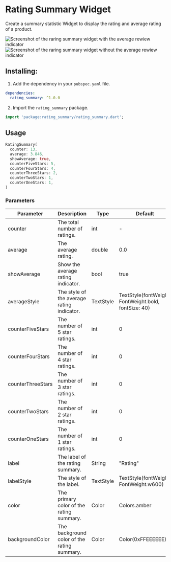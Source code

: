# Rating Summary Widget

Create a summary statistic Widget to display the rating and average rating of a product.

![Screenshot of the raring summary widget with the average rewiew indicator](https://raw.githubusercontent.com/floodoo/rating_summary/main/assets/readme/rating_summary_average.png)
![Screenshot of the raring summary widget without the average rewiew indicator](https://raw.githubusercontent.com/floodoo/rating_summary/main/assets/readme/rating_summary.png)

## Installing:

1. Add the dependency in your `pubspec.yaml` file.

```yaml
dependencies:
  rating_summary: ^1.0.0
```

2. Import the `rating_summary` package.

```dart
import 'package:rating_summary/rating_summary.dart';
```

## Usage

```dart
RatingSummary(
  counter: 13,
  average: 3.846,
  showAverage: true,
  counterFiveStars: 5,
  counterFourStars: 4,
  counterThreeStars: 2,
  counterTwoStars: 1,
  counterOneStars: 1,
)
```

### Parameters

| Parameter         | Description                                 | Type      | Default                                              | Required |
| ----------------- | ------------------------------------------- | --------- | ---------------------------------------------------- | -------- |
| counter           | The total number of ratings.                | int       | -                                                    | ✓        |
| average           | The average rating.                         | double    | 0.0                                                  | -        |
| showAverage       | Show the average rating indicator.          | bool      | true                                                 | -        |
| averageStyle      | The style of the average rating indicator.  | TextStyle | TextStyle(fontWeight: FontWeight.bold, fontSize: 40) | -        |
| counterFiveStars  | The number of 5 star ratings.               | int       | 0                                                    | -        |
| counterFourStars  | The number of 4 star ratings.               | int       | 0                                                    | -        |
| counterThreeStars | The number of 3 star ratings.               | int       | 0                                                    | -        |
| counterTwoStars   | The number of 2 star ratings.               | int       | 0                                                    | -        |
| counterOneStars   | The number of 1 star ratings.               | int       | 0                                                    | -        |
| label             | The label of the rating summary.            | String    | "Rating"                                             | -        |
| labelStyle        | The style of the label.                     | TextStyle | TextStyle(fontWeight: FontWeight.w600)               | -        |
| color             | The primary color of the rating summary.    | Color     | Colors.amber                                         | -        |
| backgroundColor   | The background color of the rating summary. | Color     | Color(0xFFEEEEEE)                                    | -        |

